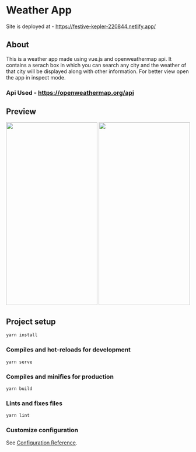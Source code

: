 # Weather App

Site is deployed at - https://festive-kepler-220844.netlify.app/

## About

This is a weather app made using vue.js and openweathermap api. It contains a serach box in which you can search any city and the weather of that city will be displayed along with other information. For better view open the app in inspect mode.

### Api Used - https://openweathermap.org/api


## Preview


<img src="https://user-images.githubusercontent.com/72314518/138607100-1989c504-d0cf-4d7f-96f2-edc3c9febfe9.png" width="250" height="500">     <img src="https://user-images.githubusercontent.com/72314518/138607164-e86fd5e2-fc69-4343-8a6c-b414655cd06d.png" width="250" height="500">


## 







## Project setup
```
yarn install
```

### Compiles and hot-reloads for development
```
yarn serve
```

### Compiles and minifies for production
```
yarn build
```

### Lints and fixes files
```
yarn lint
```

### Customize configuration
See [Configuration Reference](https://cli.vuejs.org/config/).
